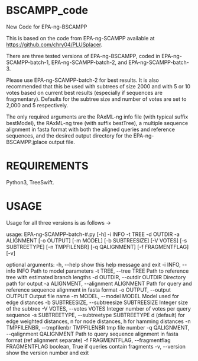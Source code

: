 # BSCAMPP_code
New Code for EPA-ng-BSCAMPP

This is based on the code from EPA-ng-SCAMPP available at https://github.com/chry04/PLUSplacer. 

There are three tested versions of EPA-ng-BSCAMPP, coded in EPA-ng-SCAMPP-batch-1, EPA-ng-SCAMPP-batch-2, and EPA-ng-SCAMPP-batch-3. 

Please use EPA-ng-SCAMPP-batch-2 for best results. It is also recommended that this be used with subtrees of size 2000 and with 5 or 10 votes based on current best results (especially if sequences are fragmentary). Defaults for the subtree size and number of votes are set to 2,000 and 5 respectively.

The only required arguments are the RAxML-ng info file (with typical suffix bestModel), the RAxML-ng tree (with suffix bestTree), a multiple sequence alignment in fasta format with both the aligned queries and reference sequences, and the desired output directory for the EPA-ng-BSCAMPP.jplace output file. 

# REQUIREMENTS

Python3, TreeSwift. 

# USAGE

Usage for all three versions is as follows ->

usage: EPA-ng-SCAMPP-batch-#.py [-h] -i INFO -t TREE -d OUTDIR -a ALIGNMENT
                                [-o OUTPUT] [-m MODEL] [-b SUBTREESIZE]
                                [-V VOTES] [-s SUBTREETYPE] [-n TMPFILENBR]
                                [-q QALIGNMENT] [-f FRAGMENTFLAG] [-v]

optional arguments:
  -h, --help            show this help message and exit
  -i INFO, --info INFO  Path to model parameters
  -t TREE, --tree TREE  Path to reference tree with estimated branch lengths
  -d OUTDIR, --outdir OUTDIR
                        Directory path for output
  -a ALIGNMENT, --alignment ALIGNMENT
                        Path for query and reference sequence alignment in
                        fasta format
  -o OUTPUT, --output OUTPUT
                        Output file name
  -m MODEL, --model MODEL
                        Model used for edge distances
  -b SUBTREESIZE, --subtreesize SUBTREESIZE
                        Integer size of the subtree
  -V VOTES, --votes VOTES
                        Integer number of votes per query sequence
  -s SUBTREETYPE, --subtreetype SUBTREETYPE
                        d (default) for edge weighted distances, n for node
                        distances, h for hamming distances
  -n TMPFILENBR, --tmpfilenbr TMPFILENBR
                        tmp file number
  -q QALIGNMENT, --qalignment QALIGNMENT
                        Path to query sequence alignment in fasta format (ref
                        alignment separate)
  -f FRAGMENTFLAG, --fragmentflag FRAGMENTFLAG
                        boolean, True if queries contain fragments
  -v, --version         show the version number and exit
